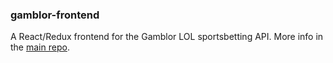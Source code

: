 ### gamblor-frontend

A React/Redux frontend for the Gamblor LOL sportsbetting API. More info in the [main repo](https://github.com/lmiller1990/gamblor-python-api/network/alerts). 

